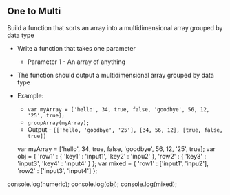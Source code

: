 ## One to Multi

Build a function that sorts an array into a multidimensional array grouped by data type

- Write a function that takes one parameter 
	- Parameter 1 - An array of anything
- The function should output a multidimensional array grouped by data type
- Example: 
	- `var myArray = ['hello', 34, true, false, 'goodbye', 56, 12, '25', true];`
	- `groupArray(myArray);`
	- Output - `[['hello, 'goodbye', '25'], [34, 56, 12], [true, false, true]]`

    var myArray = ['hello', 34, true, false, 'goodbye', 56, 12, '25', true];
    var obj = {
        'row1' : {
            'key1' : 'input1',
            'key2' : 'inpu2'
        },
        'row2' : {
            'key3' : 'input3',
            'key4' : 'input4'
        }
    };
    var mixed = {
        'row1' : ['input1', 'inpu2'],
        'row2' : ['input3', 'input4']
    };

console.log(numeric);
console.log(obj);
console.log(mixed);
